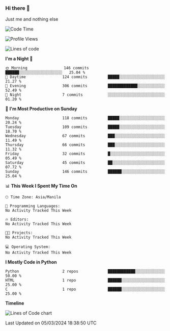 ### Hi there 👋

Just me and nothing else


<!--START_SECTION:waka-->
![Code Time](http://img.shields.io/badge/Code%20Time-115%20hrs%2043%20mins-blue)

![Profile Views](http://img.shields.io/badge/Profile%20Views-62-blue)

![Lines of code](https://img.shields.io/badge/From%20Hello%20World%20I%27ve%20Written-1.3%20million%20lines%20of%20code-blue)

**I'm a Night 🦉** 

```text
🌞 Morning                146 commits         ██████░░░░░░░░░░░░░░░░░░░   25.04 % 
🌆 Daytime                124 commits         █████░░░░░░░░░░░░░░░░░░░░   21.27 % 
🌃 Evening                306 commits         █████████████░░░░░░░░░░░░   52.49 % 
🌙 Night                  7 commits           ░░░░░░░░░░░░░░░░░░░░░░░░░   01.20 % 
```
📅 **I'm Most Productive on Sunday** 

```text
Monday                   118 commits         █████░░░░░░░░░░░░░░░░░░░░   20.24 % 
Tuesday                  109 commits         █████░░░░░░░░░░░░░░░░░░░░   18.70 % 
Wednesday                67 commits          ███░░░░░░░░░░░░░░░░░░░░░░   11.49 % 
Thursday                 66 commits          ███░░░░░░░░░░░░░░░░░░░░░░   11.32 % 
Friday                   32 commits          █░░░░░░░░░░░░░░░░░░░░░░░░   05.49 % 
Saturday                 45 commits          ██░░░░░░░░░░░░░░░░░░░░░░░   07.72 % 
Sunday                   146 commits         ██████░░░░░░░░░░░░░░░░░░░   25.04 % 
```


📊 **This Week I Spent My Time On** 

```text
🕑︎ Time Zone: Asia/Manila

💬 Programming Languages: 
No Activity Tracked This Week

🔥 Editors: 
No Activity Tracked This Week

🐱‍💻 Projects: 
No Activity Tracked This Week

💻 Operating System: 
No Activity Tracked This Week
```

**I Mostly Code in Python** 

```text
Python                   2 repos             ████████████░░░░░░░░░░░░░   50.00 % 
HTML                     1 repo              ██████░░░░░░░░░░░░░░░░░░░   25.00 % 
C                        1 repo              ██████░░░░░░░░░░░░░░░░░░░   25.00 % 
```



**Timeline**

![Lines of Code chart](https://raw.githubusercontent.com/mauring55/mauring55/main/assets/bar_graph.png)


 Last Updated on 05/03/2024 18:38:50 UTC
<!--END_SECTION:waka-->
